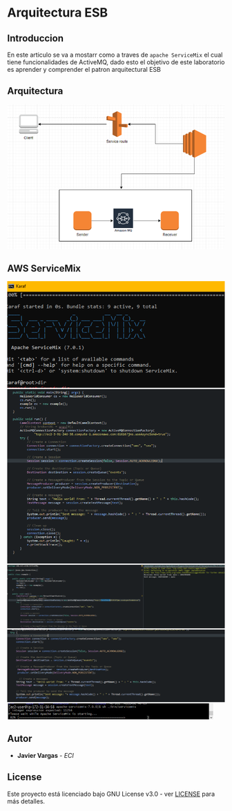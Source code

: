 # Arquitectura ESB
## Introduccion 
En este articulo se va a mostarr como a traves de `apache ServiceMix` el cual tiene funcionalidades de ActiveMQ, dado esto el objetivo de este laboratorio es aprender y comprender el patron arquitectural ESB
## Arquitectura
![formula1](Fotos/1.PNG)

## AWS ServiceMix
![formula1](Fotos/2.PNG)
![formula2](Fotos/5.PNG)
![formula1](Fotos/4.PNG)
![formula2](Fotos/3.PNG)
![formula2](Fotos/3.jpg)
## Autor

* **Javier Vargas** - *ECI*

## License

Este proyecto está licenciado bajo GNU  License v3.0 - ver [LICENSE](LICENSE) para más detalles.
